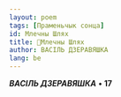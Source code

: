 ```yaml
---
layout: poem
tags: [Праменьчык сонца]
id: Млечны Шлях
title: 🚧Млечны Шлях
author: ВАСІЛЬ ДЗЕРАВЯШКА
lang: be
---
```



**_ВАСІЛЬ ДЗЕРАВЯШКА_**  **•**  **17**
